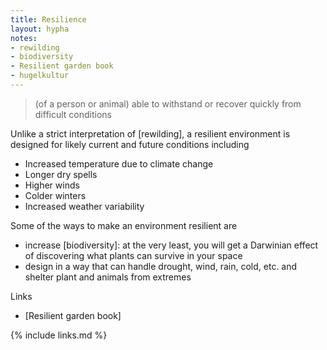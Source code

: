 ```yaml
---
title: Resilience
layout: hypha
notes:
- rewilding
- biodiversity
- Resilient garden book
- hugelkultur
---
```


> (of a person or animal) able to withstand or recover quickly from difficult conditions

Unlike a strict interpretation of [rewilding], a resilient environment is designed for likely current and future conditions including

- Increased temperature due to climate change
- Longer dry spells
- Higher winds
- Colder winters
- Increased weather variability

Some of the ways to make an environment resilient are

- increase [biodiversity]: at the very least, you will get a Darwinian effect of discovering what plants can survive in your space
- design in a way that can handle drought, wind, rain, cold, etc. and shelter plant and animals from extremes

Links

- [Resilient garden book]


{% include links.md %}